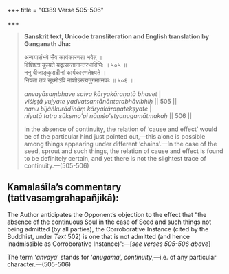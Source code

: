 +++
title = "0389 Verse 505-506"

+++
> **Sanskrit text, Unicode transliteration and English translation by Ganganath Jha:** 
>
> अन्वयासंभवे सैव कार्यकारणता भवेत् ।  
> विशिष्टा युज्यते यद्वत्सन्तानान्तरभाविभिः ॥ ५०५ ॥  
> ननु बीजाङ्कुरादीनां कार्यकारणतेक्ष्यते ।  
> नियता तत्र सूक्ष्मोऽपि नांशोऽस्त्यनुगमात्मकः ॥ ५०६ ॥ 
>
> *anvayāsaṃbhave saiva kāryakāraṇatā bhavet* \|  
> *viśiṣṭā yujyate yadvatsantānāntarabhāvibhiḥ* \|\| 505 \|\|  
> *nanu bījāṅkurādīnāṃ kāryakāraṇatekṣyate* \|  
> *niyatā tatra sūkṣmo'pi nāṃśo'styanugamātmakaḥ* \|\| 506 \|\| 
>
> In the absence of continuity, the relation of ‘cause and effect’ would be of the particular hind just pointed out,—this alone is possible among things appearing under different ‘chains’.—In the case of the seed, sprout and such things, the relation of cause and effect is found to be definitely certain, and yet there is not the slightest trace of continuity.—(505-506)



## Kamalaśīla’s commentary (tattvasaṃgrahapañjikā):

The Author anticipates the Opponent’s objection to the effect that “the absence of the continuous Soul in the case of Seed and such things not being admitted (by all parties), the Corroborative Instance (cited by the Buddhist, under *Text* 502) is one that is not admitted (and hence inadmissible as Corroborative Instance)”:—[*see verses 505-506 above*]

The term ‘*anvaya*’ stands for ‘*anugama*’, *continuity*,—i.e. of any particular character.—(505-506)



